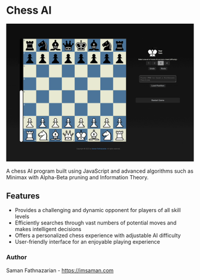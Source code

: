 # Chess AI

<img src="img/github/chess-mockup.gif" alt="Website Mockup"/>

A chess AI program built using JavaScript and advanced algorithms such as Minimax with Alpha-Beta pruning and Information Theory.

## Features
- Provides a challenging and dynamic opponent for players of all skill levels
- Efficiently searches through vast numbers of potential moves and makes intelligent decisions
- Offers a personalized chess experience with adjustable AI difficulty
- User-friendly interface for an enjoyable playing experience

### Author

Saman Fathnazarian - <a href="https://imsaman.com" target="_blank">https://imsaman.com</a>